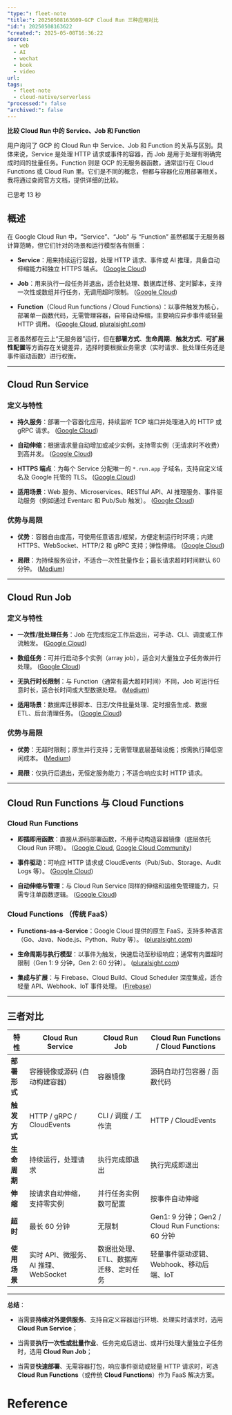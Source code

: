 ```yaml
---
"type:": fleet-note
"title:": 20250508163609-GCP Cloud Run 三种应用对比
"id:": 20250508163622
"created:": 2025-05-08T16:36:22
source:
  - web
  - AI
  - wechat
  - book
  - video
url: 
tags:
  - fleet-note
  - cloud-native/serverless
"processed:": false
"archived:": false
---
```

**比较 Cloud Run 中的 Service、Job 和 Function**

用户询问了 GCP 的 Cloud Run 中 Service、Job 和 Function 的关系与区别。具体来说，Service 是处理 HTTP 请求或事件的容器，而 Job 是用于处理有明确完成时间的批量任务。Function 则是 GCP 的无服务器函数，通常运行在 Cloud Functions 或 Cloud Run 里。它们是不同的概念，但都与容器化应用部署相关。我将通过查阅官方文档，提供详细的比较。

已思考 13 秒

## 概述

在 Google Cloud Run 中，“Service”、“Job” 与 “Function” 虽然都属于无服务器计算范畴，但它们针对的场景和运行模型各有侧重：

- **Service**：用来持续运行容器，处理 HTTP 请求、事件或 AI 推理，具备自动伸缩能力和独立 HTTPS 端点。 ([Google Cloud](https://cloud.google.com/run/docs/overview/what-is-cloud-run?utm_source=chatgpt.com "What is Cloud Run | Cloud Run Documentation - Google Cloud"))
    
- **Job**：用来执行一段任务并退出，适合批处理、数据库迁移、定时脚本，支持一次性或数组并行任务，无调用超时限制。 ([Google Cloud](https://cloud.google.com/run/docs/overview/what-is-cloud-run?utm_source=chatgpt.com "What is Cloud Run | Cloud Run Documentation - Google Cloud"))
    
- **Function**（Cloud Run functions / Cloud Functions）：以事件触发为核心，部署单一函数代码，无需管理容器，自带自动伸缩，主要响应异步事件或轻量 HTTP 调用。 ([Google Cloud](https://cloud.google.com/functions/docs?utm_source=chatgpt.com "Cloud Run functions documentation"), [pluralsight.com](https://www.pluralsight.com/resources/blog/cloud/google-cloud-functions-explained?utm_source=chatgpt.com "Google Cloud Functions, Explained - Pluralsight"))
    

三者虽然都在云上“无服务器”运行，但在**部署方式**、**生命周期**、**触发方式**、**可扩展性配置**等方面存在关键差异，选择时要根据业务需求（实时请求、批处理任务还是事件驱动函数）进行权衡。

---

## Cloud Run Service

### 定义与特性

- **持久服务**：部署一个容器化应用，持续监听 TCP 端口并处理进入的 HTTP 或 gRPC 请求。 ([Google Cloud](https://cloud.google.com/run/docs/overview/what-is-cloud-run?utm_source=chatgpt.com "What is Cloud Run | Cloud Run Documentation - Google Cloud"))
    
- **自动伸缩**：根据请求量自动增加或减少实例，支持零实例（无请求时不收费）到高并发。 ([Google Cloud](https://cloud.google.com/run/docs/overview/what-is-cloud-run?utm_source=chatgpt.com "What is Cloud Run | Cloud Run Documentation - Google Cloud"))
    
- **HTTPS 端点**：为每个 Service 分配唯一的 `*.run.app` 子域名，支持自定义域名及 Google 托管的 TLS。 ([Google Cloud](https://cloud.google.com/run/docs/overview/what-is-cloud-run?utm_source=chatgpt.com "What is Cloud Run | Cloud Run Documentation - Google Cloud"))
    
- **适用场景**：Web 服务、Microservices、RESTful API、AI 推理服务、事件驱动服务（例如通过 Eventarc 和 Pub/Sub 触发）。 ([Google Cloud](https://cloud.google.com/run/docs/overview/what-is-cloud-run?utm_source=chatgpt.com "What is Cloud Run | Cloud Run Documentation - Google Cloud"))
    

### 优势与局限

- **优势**：容器自由度高，可使用任意语言/框架，方便定制运行时环境；内建 HTTPS、WebSocket、HTTP/2 和 gRPC 支持；弹性伸缩。 ([Google Cloud](https://cloud.google.com/run/docs/overview/what-is-cloud-run?utm_source=chatgpt.com "What is Cloud Run | Cloud Run Documentation - Google Cloud"))
    
- **局限**：为持续服务设计，不适合一次性批量作业；最长请求超时时间默认 60 分钟。 ([Medium](https://medium.com/google-cloud/no-cloud-run-is-not-better-than-google-cloud-functions-f34f46bd3545?utm_source=chatgpt.com "No, Cloud Run is not better than Google Cloud Functions - Medium"))
    

---

## Cloud Run Job

### 定义与特性

- **一次性/批处理任务**：Job 在完成指定工作后退出，可手动、CLI、调度或工作流触发。 ([Google Cloud](https://cloud.google.com/run/docs/overview/what-is-cloud-run?utm_source=chatgpt.com "What is Cloud Run | Cloud Run Documentation - Google Cloud"))
    
- **数组任务**：可并行启动多个实例（array job），适合对大量独立子任务做并行处理。 ([Google Cloud](https://cloud.google.com/run/docs/overview/what-is-cloud-run?utm_source=chatgpt.com "What is Cloud Run | Cloud Run Documentation - Google Cloud"))
    
- **无执行时长限制**：与 Function（通常有最大超时时间）不同，Job 可运行任意时长，适合长时间或大型数据处理。 ([Medium](https://medium.com/%40med.wael.thabet/google-cloud-run-jobs-vs-cloud-functions-key-differences-and-practical-use-cases-1b9a0c6402a6?utm_source=chatgpt.com "Google Cloud Run Jobs vs. Cloud Functions: Key Differences and ..."))
    
- **适用场景**：数据库迁移脚本、日志/文件批量处理、定时报告生成、数据 ETL、后台清理任务。 ([Google Cloud](https://cloud.google.com/run/docs/overview/what-is-cloud-run?utm_source=chatgpt.com "What is Cloud Run | Cloud Run Documentation - Google Cloud"))
    

### 优势与局限

- **优势**：无超时限制；原生并行支持；无需管理底层基础设施；按需执行降低空闲成本。 ([Medium](https://medium.com/%40med.wael.thabet/google-cloud-run-jobs-vs-cloud-functions-key-differences-and-practical-use-cases-1b9a0c6402a6?utm_source=chatgpt.com "Google Cloud Run Jobs vs. Cloud Functions: Key Differences and ..."))
    
- **局限**：仅执行后退出，无恒定服务能力；不适合响应实时 HTTP 请求。
    

---

## Cloud Run Functions 与 Cloud Functions

### Cloud Run Functions

- **即插即用函数**：直接从源码部署函数，不用手动构造容器镜像（底层依托 Cloud Run 环境）。 ([Google Cloud](https://cloud.google.com/functions/docs/concepts/overview?utm_source=chatgpt.com "Functions overview | Cloud Run functions Documentation"), [Google Cloud Community](https://www.googlecloudcommunity.com/gc/Serverless/Cloud-Run-vs-Cloud-Run-Functions/td-p/878344?utm_source=chatgpt.com "Cloud Run vs Cloud Run Functions - Google Cloud Community"))
    
- **事件驱动**：可响应 HTTP 请求或 CloudEvents（Pub/Sub、Storage、Audit Logs 等）。 ([Google Cloud](https://cloud.google.com/functions/docs?utm_source=chatgpt.com "Cloud Run functions documentation"))
    
- **自动伸缩与管理**：与 Cloud Run Service 同样的伸缩和运维免管理能力，只需专注单函数逻辑。 ([Google Cloud](https://cloud.google.com/functions/docs/concepts/overview?utm_source=chatgpt.com "Functions overview | Cloud Run functions Documentation"))
    

### Cloud Functions （传统 FaaS）

- **Functions-as-a-Service**：Google Cloud 提供的原生 FaaS，支持多种语言（Go、Java、Node.js、Python、Ruby 等）。 ([pluralsight.com](https://www.pluralsight.com/resources/blog/cloud/google-cloud-functions-explained?utm_source=chatgpt.com "Google Cloud Functions, Explained - Pluralsight"))
    
- **生命周期与执行模型**：以事件为触发，快速启动至秒级响应；通常有内置超时限制（Gen 1: 9 分钟，Gen 2: 60 分钟）。 ([pluralsight.com](https://www.pluralsight.com/resources/blog/cloud/google-cloud-functions-explained?utm_source=chatgpt.com "Google Cloud Functions, Explained - Pluralsight"))
    
- **集成与扩展**：与 Firebase、Cloud Build、Cloud Scheduler 深度集成，适合轻量 API、Webhook、IoT 事件处理。 ([Firebase](https://firebase.google.com/docs/functions?utm_source=chatgpt.com "Cloud Functions for Firebase"))
    

---

## 三者对比

|特性|Cloud Run Service|Cloud Run Job|Cloud Run Functions / Cloud Functions|
|---|---|---|---|
|**部署形式**|容器镜像或源码 (自动构建容器)|容器镜像|源码自动打包容器 / 函数代码|
|**触发方式**|HTTP / gRPC / CloudEvents|CLI / 调度 / 工作流|HTTP / CloudEvents|
|**生命周期**|持续运行，处理请求|执行完成即退出|执行完成即退出|
|**伸缩**|按请求自动伸缩，支持零实例|并行任务实例数可配置|按事件自动伸缩|
|**超时**|最长 60 分钟|无限制|Gen1: 9 分钟；Gen2 / Cloud Run Functions: 60 分钟|
|**使用场景**|实时 API、微服务、AI 推理、WebSocket|数据批处理、ETL、数据库迁移、定时任务|轻量事件驱动逻辑、Webhook、移动后端、IoT|

---

**总结**：

- 当需要**持续对外提供服务**、支持自定义容器运行环境、处理实时请求时，选用 **Cloud Run Service**；
    
- 当需要**执行一次性或批量作业**、任务完成后退出、或并行处理大量独立子任务时，选用 **Cloud Run Job**；
    
- 当需要**快速部署**、无需容器打包，响应事件驱动或轻量 HTTP 请求时，可选 **Cloud Run Functions**（或传统 **Cloud Functions**）作为 FaaS 解决方案。

# Reference